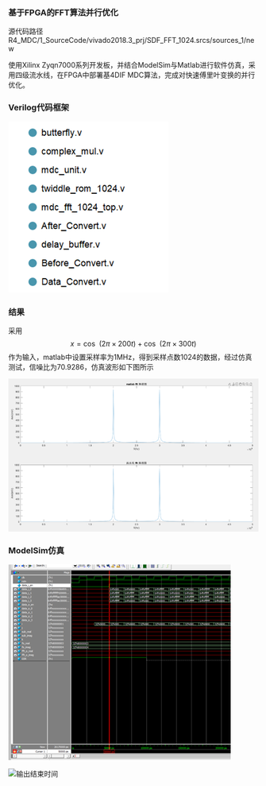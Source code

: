 ### 基于FPGA的FFT算法并行优化

源代码路径  R4_MDC/1_SourceCode/vivado2018.3_prj/SDF_FFT_1024.srcs/sources_1/new

使用Xilinx Zyqn7000系列开发板，并结合ModelSim与Matlab进行软件仿真，采用四级流水线，在FPGA中部署基4DIF MDC算法，完成对快速傅里叶变换的并行优化。

### Verilog代码框架

![image-20240223155248927](README.assets/image-20240223155248927.png)



### 结果

采用$$
x=\cos \!\:(2\pi \times 200\mathrm{ }t)+\cos \!\:(2\pi \times 300\mathrm{ }t)
$$作为输入，matlab中设置采样率为1MHz，得到采样点数1024的数据，经过仿真测试，信噪比为70.9286，仿真波形如下图所示

![第一组matlab FFT计算频谱图（上）、流水线 FFT计算频谱图（下）](README.assets/image-20240223155600279.png)

### ModelSim仿真

![输入开始时间](README.assets/image-20240223155702122.png)

![输出结束时间](简历.assets/image-20240223155730465.png)
